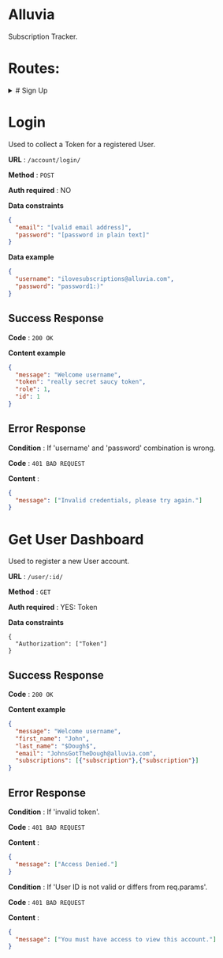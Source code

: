 # Alluvia

Subscription Tracker.

# Routes:

<details>
<summary># Sign Up</summary>
<br>
Used to register a new User account.

**URL** : `/account/signup/`

**Method** : `POST`

**Auth required** : NO

**Data constraints**

```json
{
  "first_name": "[first name]",
  "last_name": "[last name]",
  "email": "[valid email address]",
  "password": "[password in plain text]"
}
```

**Data example**

```json
{
  "first_name": "John",
  "last_name": "$Dough$",
  "email": "JohnsGotTheDough@alluvia.com",
  "password": "password1-:)"
}
```

## Success Response

**Code** : `200 OK`

**Content example**

```json
{
  "message": "Welcome username",
  "token": "really secret saucy token",
  "role": 1,
  "id": 1
}
```

## Error Response

**Condition** : If 'missing fields'.

**Code** : `401 BAD REQUEST`

**Content** :

```json
{
  "message": ["Missing Required Fields."]
}
```

**Condition** : If 'Email is not unique'.

**Code** : `401 BAD REQUEST`

**Content** :

```json
{
  "message": ["Username is taken :(, please choose a unique username."]
}
```

---

<br><br>

</details>

# Login

Used to collect a Token for a registered User.

**URL** : `/account/login/`

**Method** : `POST`

**Auth required** : NO

**Data constraints**

```json
{
  "email": "[valid email address]",
  "password": "[password in plain text]"
}
```

**Data example**

```json
{
  "username": "ilovesubscriptions@alluvia.com",
  "password": "password1:)"
}
```

## Success Response

**Code** : `200 OK`

**Content example**

```json
{
  "message": "Welcome username",
  "token": "really secret saucy token",
  "role": 1,
  "id": 1
}
```

## Error Response

**Condition** : If 'username' and 'password' combination is wrong.

**Code** : `401 BAD REQUEST`

**Content** :

```json
{
  "message": ["Invalid credentials, please try again."]
}
```

# Get User Dashboard

Used to register a new User account.

**URL** : `/user/:id/`

**Method** : `GET`

**Auth required** : YES: Token

**Data constraints**

```REQ HEADERS
{
  "Authorization": ["Token"]
}
```

## Success Response

**Code** : `200 OK`

**Content example**

```json
{
  "message": "Welcome username",
  "first_name": "John",
  "last_name": "$Dough$",
  "email": "JohnsGotTheDough@alluvia.com",
  "subscriptions": [{"subscription"},{"subscription"}]
}
```

## Error Response

**Condition** : If 'invalid token'.

**Code** : `401 BAD REQUEST`

**Content** :

```json
{
  "message": ["Access Denied."]
}
```

**Condition** : If 'User ID is not valid or differs from req.params'.

**Code** : `401 BAD REQUEST`

**Content** :

```json
{
  "message": ["You must have access to view this account."]
}
```
